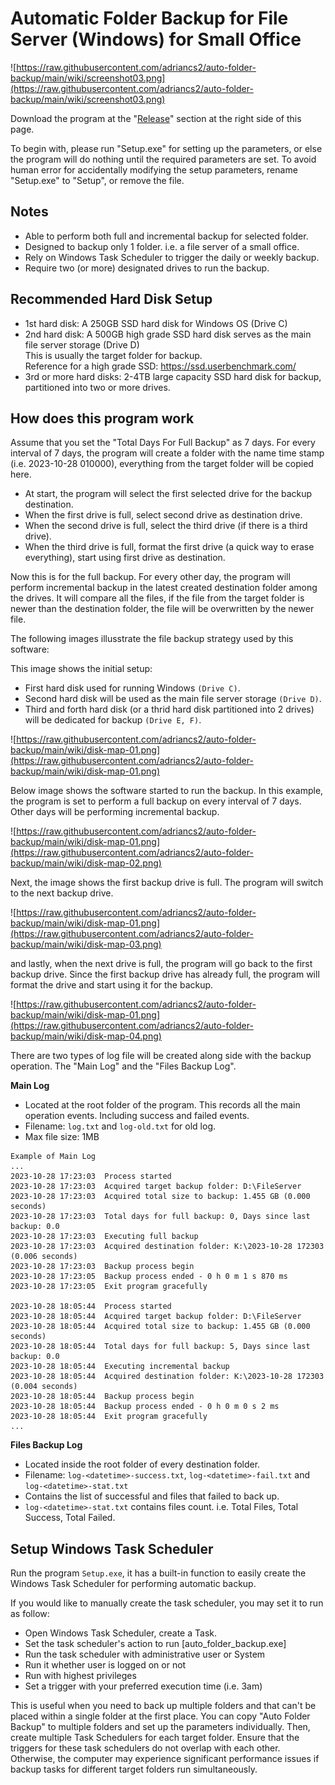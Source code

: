 # Automatic Folder Backup for File Server (Windows) for Small Office

![https://raw.githubusercontent.com/adriancs2/auto-folder-backup/main/wiki/screenshot03.png](https://raw.githubusercontent.com/adriancs2/auto-folder-backup/main/wiki/screenshot03.png)

Download the program at the "[Release](https://github.com/adriancs2/auto-folder-backup/releases)" section at the right side of this page.

To begin with, please run "Setup.exe" for setting up the parameters, or else the program will do nothing until the required parameters are set. To avoid human error for accidentally modifying the setup parameters, rename "Setup.exe" to "Setup", or remove the file. 

## Notes

- Able to perform both full and incremental backup for selected folder.
- Designed to backup only 1 folder. i.e. a file server of a small office.
- Rely on Windows Task Scheduler to trigger the daily or weekly backup.
- Require two (or more) designated drives to run the backup.

## Recommended Hard Disk Setup

- 1st hard disk: A 250GB SSD hard disk for Windows OS (Drive C)
- 2nd hard disk: A 500GB high grade SSD hard disk serves as the main file server storage (Drive D)<br />This is usually the target folder for backup.<br />Reference for a high grade SSD: https://ssd.userbenchmark.com/
- 3rd or more hard disks: 2-4TB large capacity SSD hard disk for backup, partitioned into two or more drives.

## How does this program work

Assume that you set the "Total Days For Full Backup" as 7 days. For every interval of 7 days, the program will create a folder with the name time stamp (i.e. 2023-10-28 010000), everything from the target folder will be copied here.

- At start, the program will select the first selected drive for the backup destination.
- When the first drive is full, select second drive as destination drive.
- When the second drive is full, select the third drive (if there is a third drive).
- When the third drive is full, format the first drive (a quick way to erase everything), start using first drive as destination.

Now this is for the full backup. For every other day, the program will perform incremental backup in the latest created destination folder among the drives. It will compare all the files, if the file from the target folder is newer than the destination folder, the file will be overwritten by the newer file.

The following images illusstrate the file backup strategy used by this software:

This image shows the initial setup:

- First hard disk used for running Windows `(Drive C)`.
- Second hard disk will be used as the main file server storage `(Drive D)`.
- Third and forth hard disk (or a thrid hard disk partitioned into 2 drives) will be dedicated for backup `(Drive E, F)`.

![https://raw.githubusercontent.com/adriancs2/auto-folder-backup/main/wiki/disk-map-01.png](https://raw.githubusercontent.com/adriancs2/auto-folder-backup/main/wiki/disk-map-01.png)

Below image shows the software started to run the backup. In this example, the program is set to perform a full backup on every interval of 7 days. Other days will be performing incremental backup.

![https://raw.githubusercontent.com/adriancs2/auto-folder-backup/main/wiki/disk-map-01.png](https://raw.githubusercontent.com/adriancs2/auto-folder-backup/main/wiki/disk-map-02.png)

Next, the image shows the first backup drive is full. The program will switch to the next backup drive.

![https://raw.githubusercontent.com/adriancs2/auto-folder-backup/main/wiki/disk-map-01.png](https://raw.githubusercontent.com/adriancs2/auto-folder-backup/main/wiki/disk-map-03.png)

and lastly, when the next drive is full, the program will go back to the first backup drive. Since the first backup drive has already full, the program will format the drive and start using it for the backup.

![https://raw.githubusercontent.com/adriancs2/auto-folder-backup/main/wiki/disk-map-01.png](https://raw.githubusercontent.com/adriancs2/auto-folder-backup/main/wiki/disk-map-04.png)

There are two types of log file will be created along side with the backup operation. The "Main Log" and the "Files Backup Log".

**Main Log**

- Located at the root folder of the program. This records all the main operation events. Including success and failed events.
- Filename: `log.txt` and `log-old.txt` for old log.
- Max file size: 1MB

```
Example of Main Log
...
2023-10-28 17:23:03  Process started
2023-10-28 17:23:03  Acquired target backup folder: D:\FileServer
2023-10-28 17:23:03  Acquired total size to backup: 1.455 GB (0.000 seconds)
2023-10-28 17:23:03  Total days for full backup: 0, Days since last backup: 0.0
2023-10-28 17:23:03  Executing full backup
2023-10-28 17:23:03  Acquired destination folder: K:\2023-10-28 172303 (0.006 seconds)
2023-10-28 17:23:03  Backup process begin
2023-10-28 17:23:05  Backup process ended - 0 h 0 m 1 s 870 ms
2023-10-28 17:23:05  Exit program gracefully

2023-10-28 18:05:44  Process started
2023-10-28 18:05:44  Acquired target backup folder: D:\FileServer
2023-10-28 18:05:44  Acquired total size to backup: 1.455 GB (0.000 seconds)
2023-10-28 18:05:44  Total days for full backup: 5, Days since last backup: 0.0
2023-10-28 18:05:44  Executing incremental backup
2023-10-28 18:05:44  Acquired destination folder: K:\2023-10-28 172303 (0.004 seconds)
2023-10-28 18:05:44  Backup process begin
2023-10-28 18:05:44  Backup process ended - 0 h 0 m 0 s 2 ms
2023-10-28 18:05:44  Exit program gracefully
...
```

**Files Backup Log**

- Located inside the root folder of every destination folder.
- Filename: `log-<datetime>-success.txt`, `log-<datetime>-fail.txt` and `log-<datetime>-stat.txt`
- Contains the list of successful and files that failed to back up.
- `log-<datetime>-stat.txt` contains files count. i.e. Total Files, Total Success, Total Failed.

## Setup Windows Task Scheduler

Run the program `Setup.exe`, it has a built-in function to easily create the Windows Task Scheduler for performing automatic backup.

If you would like to manually create the task scheduler, you may set it to run as follow:

- Open Windows Task Scheduler, create a Task.
- Set the task scheduler's action to run [auto_folder_backup.exe]
- Run the task scheduler with administrative user or System
- Run it whether user is logged on or not
- Run with highest privileges
- Set a trigger with your preferred execution time (i.e. 3am)

This is useful when you need to back up multiple folders and that can't be placed within a single folder at the first place. You can copy "Auto Folder Backup" to multiple folders and set up the parameters individually. Then, create multiple Task Schedulers for each target folder. Ensure that the triggers for these task schedulers do not overlap with each other. Otherwise, the computer may experience significant performance issues if backup tasks for different target folders run simultaneously.
